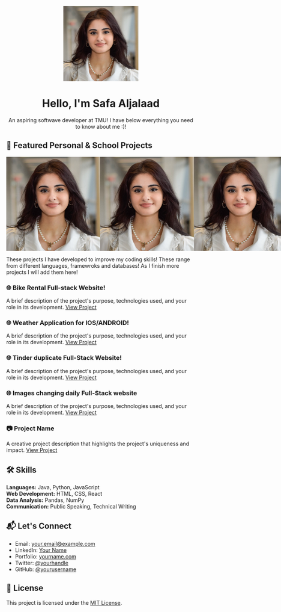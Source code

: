 <!-- Header Section -->
<p align="center">
  <img src="me.jpg" alt="Your Name" width="200">
</p>
<h1 align="center">
  Hello, I'm Safa Aljalaad
</h1>
<p align="center">
  An aspiring softwave developer at TMU! I have below everything you need to know about me :)!
</p>

<!-- Badges/Stats/Intro Section -->

<!-- Projects Section -->
## 🚀 Featured Personal & School Projects
<div style="display: flex; justify-content: space-between;">
    <img src="me.jpg" alt="Image 1" width="250">
    <img src="me.jpg" alt="Image 2" width="250">
    <img src="me.jpg" alt="Image 3" width="250">
    <img src="me.jpg" alt="Image 4" width="250">
</div>

These projects I have developed to improve my coding skills! These range from different languages, framewroks and databases! As I finish more projects I will add them here!
### 🌐 Bike Rental Full-stack Website!
A brief description of the project's purpose, technologies used, and your role in its development.
[View Project](https://github.com/yourusername/project1)
### 🌐 Weather Application for IOS/ANDROID!
A brief description of the project's purpose, technologies used, and your role in its development.
[View Project](https://github.com/yourusername/project1)
### 🌐 Tinder duplicate Full-Stack Website!
A brief description of the project's purpose, technologies used, and your role in its development.
[View Project](https://github.com/yourusername/project1)
### 🌐 Images changing daily Full-Stack website
A brief description of the project's purpose, technologies used, and your role in its development.
[View Project](https://github.com/yourusername/project1)
### 📷 Project Name
A creative project description that highlights the project's uniqueness and impact.
[View Project](https://github.com/yourusername/project2)

<!-- Skills Section -->
## 🛠️ Skills

**Languages:** Java, Python, JavaScript  
**Web Development:** HTML, CSS, React  
**Data Analysis:** Pandas, NumPy  
**Communication:** Public Speaking, Technical Writing

<!-- Contact Section -->
## 📬 Let's Connect

- Email: your.email@example.com
- LinkedIn: [Your Name](https://www.linkedin.com/in/yourname)
- Portfolio: [yourname.com](https://www.yourname.com)
- Twitter: [@yourhandle](https://twitter.com/yourhandle)
- GitHub: [@yourusername](https://github.com/yourusername)




<!-- Footer Section -->
## 📝 License

This project is licensed under the [MIT License](LICENSE).
